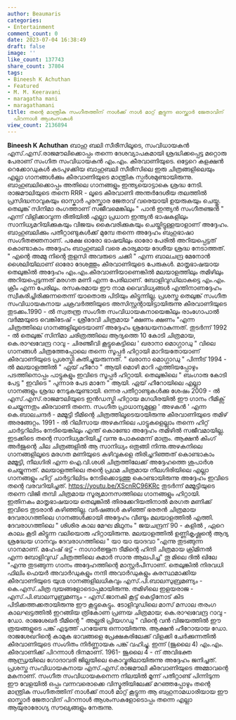 ```yaml
---
author: Beaumaris
categories:
- Entertainment
comment_count: 0
date: 2023-07-04 16:38:49
draft: false
image: ''
like_count: 137743
share_count: 37804
tags:
- Bineesh K Achuthan
- Featured
- M. M. Keeravani
- maragatha mani
- maragathamani
title: തന്റെ മാന്ത്രിക സംഗീതത്തിന് നാൾക്ക് നാൾ മാറ്റ് കൂട്ടുന്ന ഓസ്ക്കാർ ജേതാവിന്
  പിറന്നാൾ ആശംസകൾ
view_count: 2136894
---
```


**Bineesh K Achuthan** ബാഹു ബലി സീരീസിലൂടെ, സംവിധായകൻ എസ്.എസ്.രാജമൗലിക്കൊപ്പം തന്നെ ദേശവ്യാപകമായി ശ്രദ്ധിക്കപ്പെട്ട മറ്റൊരു പേരാണ് സംഗിത സംവിധായകൻ എം.എം. കീരവാണിയുടെ. ഒട്ടേറെ കളക്ഷൻ റെക്കോഡുകൾ കടപുഴക്കിയ ബാഹുബലി സീരീസിലെ ഇരു ചിത്രങ്ങളിലെയും എല്ലാ ഗാനങ്ങൾക്കും കീരവാണിയുടെ മാന്ത്രിക സ്പർശമുണ്ടായിരുന്നു. ബാഹുബലിക്കൊപ്പം അതിലെ ഗാനങ്ങളും ഇന്ത്യയൊട്ടാകെ ശ്രദ്ധ നേടി. രാജമൗലിയുടെ തന്നെ RRR - ലൂടെ കീരവാണി അന്തർദേശീയ തലത്തിൽ പ്രസിദ്ധനാവുകയും ഓസ്കാർ പുരസ്ക്കാര ജേതാവ് വരെയായി ഉയരുകയും ചെയ്തു. തെലുങ്ക് സിനിമാ രംഗത്താണ് സജീവമെങ്കിലും " പാൻ ഇന്ത്യൻ സംഗീതഞ്ജൻ " എന്ന് വിളിക്കാവുന്ന രീതിയിൽ എല്ലാ പ്രധാന ഇന്ത്യൻ ഭാഷകളിലും സാനിധ്യമറിയിക്കുകയും വിജയം കൈവരിക്കുകയും ചെയ്തിട്ടുള്ളയാളാണ് അദ്ദേഹം. ബാഹുബലിക്കും പതീറ്റാണ്ടുകൾക്ക് മുമ്പേ തന്നെ അദ്ദേഹം ബഹുഭാഷാ സംഗീതജ്ഞനാണ്. പക്ഷേ ഓരോ ഭാഷയിലും ഓരോ പേരിൽ അറിയപ്പെട്ടത് കൊണ്ടാകാം അദ്ദേഹം ബാഹുബലി വരെ കാര്യമായ ദേശീയ ശ്രദ്ധ നേടാത്തത്. " എന്റെ അമ്മു നിന്റെ തുളസി അവരുടെ ചക്കി " എന്ന ബാലചന്ദ്ര മേനോൻ ശൈലിയിലാണ് ഓരോ ദേശത്തും കീരവാണിയുടെ പേരുകൾ. മാതൃഭാഷയായ തെലുങ്കിൽ അദ്ദേഹം എം.എം.കീരവാണിയാണെങ്കിൽ മലയാളത്തിലും തമിഴിലും അറിയപ്പെടുന്നത് മരഗത മണി എന്ന പേരിലാണ്. ബോളിവുഡിലാകട്ടെ എം.എം. ക്രീം എന്ന പേരിലും. രസകരമായ ഈ നാമ വൈവിധ്യങ്ങൾ എന്തിനാണദ്ദേഹം സ്വീകരിച്ചിരിക്കുന്നതെന്ന് യാതൊരു പിടിയും കിട്ടുന്നില്ല. [](https://cdn.boolokam.com/articles/2023/07/qffffff-scaled.jpg) പ്രശസ്ത തെലുങ്ക് സംഗീത സംവിധായകനായ ചക്രവർത്തിയുടെ അസിസ്റ്റന്റായിട്ടായിരുന്നു കീരവാണിയുടെ തുടക്കം.1990 - ൽ സ്വതന്ത്ര സംഗീത സംവിധായകനായെങ്കിലും രാംഗോപാൽ വർമ്മയുടെ വെങ്കിടേഷ് - ശ്രീദേവി ചിത്രമായ "ക്ഷണം ക്ഷണം "എന്ന ചിത്രത്തിലെ ഗാനങ്ങളിലൂടെയാണ് അദ്ദേഹം ശ്രദ്ധേയനാകുന്നത്. തുടർന്ന് 1992 - ൽ തെലുങ്ക് സിനിമാ ചരിത്രത്തിലെ ആദ്യത്തെ 10 കോടി ചിത്രമായ, കെ.രാഘവേന്ദ്ര റാവു - ചിരഞ്ജീവി കൂട്ടുകെട്ടിലെ ' ഖരാനാ മൊഗ്ഗാഡു " വിലെ ഗാനങ്ങൾ ചിത്രത്തേപ്പോലെ തന്നെ സൂപ്പർ ഹിറ്റായി മാറിയതോയാണ് കീരവാണിയുടെ പ്രശസ്തി കുതിച്ചുയരുന്നത്. " ഖരാനാ മൊഗ്ഗാഡു " പിന്നീട് 1994 - ൽ മലയാളത്തിൽ " ഏയ് ഹീറോ " ആയി മൊഴി മാറി എത്തിയപ്പോഴും പടത്തിനൊപ്പം പാട്ടുകളും ഇവിടെ സൂപ്പർ ഹിറ്റായി. തെലുങ്കിലെ " ബംഗാരു കോടി പേട്ട " ഇവിടെ " പുന്നാര പേട മാനേ " ആയി. ഏയ് ഹീറോയിലെ എല്ലാ ഗാനങ്ങളും ശ്രദ്ധ നേടുകയുണ്ടായി. ഒന്നര പതീറ്റാണ്ടുകൾക്കു ശേഷം 2009 - ൽ എസ്.എസ്.രാജമൗലിയുടെ ഇൻഡസ്ട്രി ഹിറ്റായ മഗധീരയിൽ ഈ ഗാനം റീമിക്സ് ചെയ്യുന്നതും കീരവാണി തന്നെ. സംഗീത പ്രാധാന്യമുള്ള ' അഴകൻ ' എന്ന കെ.ബാലചന്ദർ - മമ്മൂട്ടി ടീമിന്റെ ചിത്രത്തിലൂടെയായിരുന്നു കീരവാണിയുടെ തമിഴ് അരങ്ങേറ്റം. 1991 - ൽ റിലീസായ അഴകനിലെ പാട്ടുകളെല്ലാം തന്നെ ഹിറ്റ് ചാർട്ടറിലിടം നേടിയെങ്കിലും എന്ത് കൊണ്ടോ അദ്ദേഹം തമിഴിൽ സജീവമായില്ല. ഇടക്കിടെ തന്റെ സാനിധ്യമറിയിച്ച് വന്നു പോകുമെന്ന് മാത്രം. ആക്ഷൻ കിംഗ് അർജുന്റെ ചില ചിത്രങ്ങളിൽ ആ സാനിധ്യം ഒതുങ്ങി നിന്നു.അഴകനിലെ ഗാനങ്ങളിലൂടെ മരഗത മണിയുടെ കഴിവുകളെ തിരിച്ചറിഞ്ഞത് കൊണ്ടാകാം മമ്മൂട്ടി, നീലഗിരി എന്ന ഐ.വി.ശശി ചിത്രത്തിലേക്ക് അദ്ദേഹത്തെ ശുപാർശ ചെയ്യുന്നത്. മലയാളത്തിലെ തന്റെ പ്രഥമ ചിത്രമായ നീലഗിരിയിലെ എല്ലാ ഗാനങ്ങളും ഹിറ്റ് ചാർട്ടറിലിടം നേടിക്കൊടുത്തു കൊണ്ടായിരുന്നു അദ്ദേഹം ഇവിടെ തന്റെ വരവറിയിച്ചത്. https://youtu.be/XScnRC96KRc തുടർന്ന് മമ്മൂട്ടിയുടെ തന്നെ വിജി തമ്പി ചിത്രമായ സൂര്യമാനസത്തിലെ ഗാനങ്ങളും ഹിറ്റായി. ഇതിനകം മാതൃഭാഷയായ തെലുങ്കിൽ തിരക്കേറിയതിനാൽ മരഗത മണിക്ക് ഇവിടെ തുടരാൻ കഴിഞ്ഞില്ല. വർഷങ്ങൾ കഴിഞ്ഞ് ഭരതൻ ചിത്രമായ ദേവരാഗത്തിലെ ഗാനങ്ങൾക്കായി അദ്ദേഹം വീണ്ടും മലയാളത്തിൽ എത്തി. ദേവരാഗത്തിലെ " ശിശിര കാല മേഘ മിഥുനം " ജയചന്ദ്രന് 90 - കളിൽ , ഏറെ കാലം കൂടി കിട്ടുന്ന വലിയൊരു ഹിറ്റായിരുന്നു. മലയാളത്തിൽ ഉണ്ണികൃഷ്ണന്റെ ആദ്യ ശ്രദ്ധേയ ഗാനവും ദേവരാഗത്തിലെ " യാ യാ യാദവാ "എന്നു തുടങ്ങുന്ന ഗാനമാണ്. മഹേഷ് ഭട്ട് - നാഗാർജ്ജുന ടീമിന്റെ ഹിന്ദി ചിത്രമായ ക്രിമിനൽ എന്ന ബോളിവുഡ് ചിത്രത്തിലെ കുമാർ സാനു ആലപിച്ച" തൂ മിലെ ദിൽ ഖിലേ "എന്നു തുടങ്ങുന്ന ഗാനം അദ്ദേഹത്തിന്റെ മാസ്റ്റർപീസാണ്. തെലുങ്കിൽ നിരവധി ഫിലിം ഫെയർ അവാർഡുകളും നന്ദി അവാർഡുകളും കരസ്ഥമാക്കിയ കീരവാണിയുടെ യുഗ്മ ഗാനങ്ങളിലധികവും എസ്.പി.ബാലസുബ്രമണ്യം - കെ.എസ്.ചിത്ര ദ്വയങ്ങളോടൊപ്പമായിരുന്നു. തമിഴിലെ ഇളയരാജ - എസ്.പി.ബാലസുബ്രമണ്യം - എസ്.ജാനകി കൂട്ട് കെട്ടിനോട് കിട പിടിക്കത്തക്കതായിരുന്നു ഈ കൂട്ടുകെട്ടും. ടോളിവുഡിലെ മാസ് മസാല തരംഗ കാലഘട്ടത്തിൽ ഇറങ്ങിയ ത്രികോണ പ്രണയ ചിത്രമായ; കെ.രാഘവേന്ദ്ര റാവു - ഡോ. രാജശേഖർ ടീമിന്റെ " അല്ലരി പ്രിയഗഡു " വിന്റെ വൻ വിജയത്തിൽ ഈ ത്രയങ്ങളുടെ പങ്ക് എടുത്ത് പറയേണ്ട ഒന്നായിരുന്നു. ആക്ഷൻ ഹീറോയായ ഡോ. രാജശേഖറിന്റെ കാമുക ഭാവങ്ങളെ പ്രേക്ഷകരിലേക്ക് വിളക്കി ചേർക്കുന്നതിൽ കീരവാണിയുടെ സംഗിതം നിർണ്ണായക പങ്ക് വഹിച്ചു. ഇന്ന് (ജൂലൈ 4) എം.എം. കീരവാണിക്ക് പിറന്നാൾ ദിനമാണ്. 1961- ജൂലൈ 4 - ന് അവിഭക്ത ആന്ധ്രയിലെ ഗോദാവരി ജില്ലയിലെ കൊവ്വൂരിലായിരുന്നു അദ്ദേഹം ജനിച്ചത്. പ്രശസ്ത സംവിധായകനായ എസ്.എസ്.രാജമൗലി കീരവാണിയുടെ അമ്മാവന്റെ മകനാണ്. സംഗീത സംവിധായകനെന്ന നിലയിൽ മൂന്ന് പതീറ്റാണ്ട് പിന്നിടുന്ന ഈ വേളയിൽ ഒപ്പം വന്നവരൊക്കെ വിസ്മൃതിയിലേക്ക് മറഞ്ഞപ്പോഴും തന്റെ മാന്ത്രിക സംഗീതത്തിന് നാൾക്ക് നാൾ മാറ്റ് കൂട്ടുന്ന ആ ബഹുനാമധാരിയായ ഈ ഓസ്ക്കാർ ജേതാവിന് പിറന്നാൾ ആശംസകളോടൊപ്പം തന്നെ എല്ലാ ആയുരാരോഗ്യ സൗഖ്യങ്ങളും നേരുന്നു.